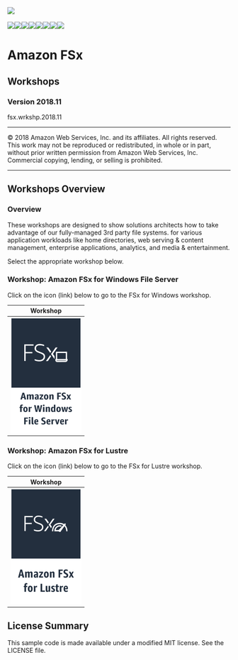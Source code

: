 ![](https://s3.amazonaws.com/aws-us-east-1/tutorial/AWS_logo_PMS_300x180.png)

![](https://s3.amazonaws.com/aws-us-east-1/tutorial/100x100_benefit_available.png)![](https://s3.amazonaws.com/aws-us-east-1/tutorial/100x100_benefit_ingergration.png)![](https://s3.amazonaws.com/aws-us-east-1/tutorial/100x100_benefit_ecryption-lock.png)![](https://s3.amazonaws.com/aws-us-east-1/tutorial/100x100_benefit_fully-managed.png)![](https://s3.amazonaws.com/aws-us-east-1/tutorial/100x100_benefit_lowcost-affordable.png)![](https://s3.amazonaws.com/aws-us-east-1/tutorial/100x100_benefit_performance.png)![](https://s3.amazonaws.com/aws-us-east-1/tutorial/100x100_benefit_scalable.png)![](https://s3.amazonaws.com/aws-us-east-1/tutorial/100x100_benefit_storage.png)


# **Amazon FSx**

## Workshops

### Version 2018.11

fsx.wrkshp.2018.11

---

© 2018 Amazon Web Services, Inc. and its affiliates. All rights reserved. This work may not be  reproduced or redistributed, in whole or in part, without prior written permission from Amazon Web Services, Inc. Commercial copying, lending, or selling is prohibited.

---

## Workshops Overview

### Overview

These workshops are designed to show solutions architects how to take advantage of our fully-managed 3rd party file systems. for various application workloads like home directories, web serving & content management, enterprise applications, analytics, and media & entertainment.

Select the appropriate workshop below.


### Workshop: Amazon FSx for Windows File Server

Click on the icon (link) below to go to the FSx for Windows workshop.

| Workshop |
| --- 
| [![](/images/architecture-product-card_Amazon_FSx_for_Windows.svg)](./fsx-windows)



### Workshop: Amazon FSx for Lustre

Click on the icon (link) below to go to the FSx for Lustre workshop.

| Workshop |
| --- 
| [![](/images/architecture-product-card_Amazon_FSx_for_Lustre.svg)](./fsx-lustre) |



## License Summary

This sample code is made available under a modified MIT license. See the LICENSE file.
